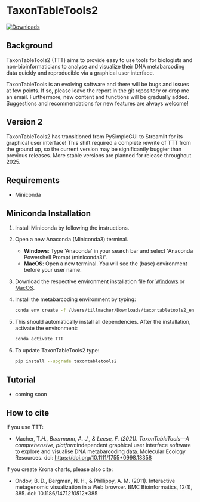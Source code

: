 # TaxonTableTools2

[![Downloads](https://pepy.tech/badge/taxontabletools2)](https://pepy.tech/project/taxontabletools2)

## Background

TaxonTableTools2 (TTT) aims to provide easy to use tools for biologists and non-bioinformaticians to analyse and visualize their DNA metabarcoding data quickly and reproducible via a graphical user interface.

TaxonTableTools is an evolving software and there will be bugs and issues at few points. If so, please leave the report in the git repository or drop me an email. Furthermore, new content and functions will be gradually added. Suggestions and recommendations for new features are always welcome!

## Version 2

TaxonTableTools2 has transitioned from PySimpleGUI to Streamlit for its graphical user interface! This shift required a complete rewrite of TTT from the ground up, so the current version may be significantly buggier than previous releases. More stable versions are planned for release throughout 2025.

## Requirements

* Miniconda

## Miniconda Installation

1. Install Miniconda by following the instructions.

2. Open a new Anaconda (Miniconda3) terminal.
   - **Windows**: Type 'Anaconda' in your search bar and select 'Anaconda Powershell Prompt (miniconda3)'.
   - **MacOS**: Open a new terminal. You will see the (base) environment before your user name.

3. Download the respective environment installation file for [Windows](https://github.com/TillMacher/TaxonTableTools2/blob/main/environments/taxontabletools2_env_windows_aarch64.yml) or [MacOS](https://github.com/TillMacher/TaxonTableTools2/blob/main/environments/taxontabletools2_env_macos_aarch64.yml).

4. Install the metabarcoding environment by typing:
   ```sh
   conda env create -f /Users/tillmacher/Downloads/taxontabletools2_env_windows_aarch64.yml
   
5. This should automatically install all dependencies. After the installation, activate the environment:
   ```sh
   conda activate TTT

6. To update TaxonTableTools2 type:
      ```sh
   pip install --upgrade taxontabletools2

## Tutorial

* coming soon

## How to cite

If you use TTT:
* Macher, T.*H., Beermann, A. J., & Leese, F. (2021). TaxonTableTools—A comprehensive, platform*independent graphical user interface software to explore and visualise DNA metabarcoding data. Molecular Ecology Resources. doi: https://doi.org/10.1111/1755*0998.13358

If you create Krona charts, please also cite:
* Ondov, B. D., Bergman, N. H., & Phillippy, A. M. (2011). Interactive metagenomic visualization in a Web browser. BMC Bioinformatics, 12(1), 385. doi: 10.1186/1471*2105*12*385
